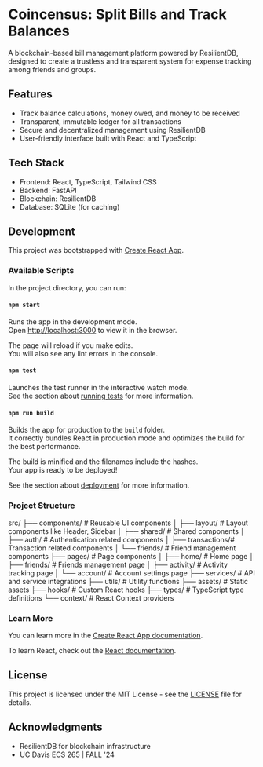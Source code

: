 # Coincensus: Split Bills and Track Balances

A blockchain-based bill management platform powered by ResilientDB, designed to create a trustless and transparent system for expense tracking among friends and groups.

## Features
- Track balance calculations, money owed, and money to be received
- Transparent, immutable ledger for all transactions
- Secure and decentralized management using ResilientDB
- User-friendly interface built with React and TypeScript

## Tech Stack
- Frontend: React, TypeScript, Tailwind CSS
- Backend: FastAPI
- Blockchain: ResilientDB
- Database: SQLite (for caching)

## Development

This project was bootstrapped with [Create React App](https://github.com/facebook/create-react-app).

### Available Scripts

In the project directory, you can run:

#### `npm start`

Runs the app in the development mode.\
Open [http://localhost:3000](http://localhost:3000) to view it in the browser.

The page will reload if you make edits.\
You will also see any lint errors in the console.

#### `npm test`

Launches the test runner in the interactive watch mode.\
See the section about [running tests](https://facebook.github.io/create-react-app/docs/running-tests) for more information.

#### `npm run build`

Builds the app for production to the `build` folder.\
It correctly bundles React in production mode and optimizes the build for the best performance.

The build is minified and the filenames include the hashes.\
Your app is ready to be deployed!

See the section about [deployment](https://facebook.github.io/create-react-app/docs/deployment) for more information.

### Project Structure
src/
├── components/       # Reusable UI components
│   ├── layout/      # Layout components like Header, Sidebar
│   ├── shared/      # Shared components
│   ├── auth/        # Authentication related components
│   ├── transactions/# Transaction related components
│   └── friends/     # Friend management components
├── pages/           # Page components
│   ├── home/        # Home page
│   ├── friends/     # Friends management page
│   ├── activity/    # Activity tracking page
│   └── account/     # Account settings page
├── services/        # API and service integrations
├── utils/           # Utility functions
├── assets/          # Static assets
├── hooks/           # Custom React hooks
├── types/           # TypeScript type definitions
└── context/         # React Context providers

### Learn More

You can learn more in the [Create React App documentation](https://facebook.github.io/create-react-app/docs/getting-started).

To learn React, check out the [React documentation](https://reactjs.org/).

## License
This project is licensed under the MIT License - see the [LICENSE](LICENSE) file for details.

## Acknowledgments
- ResilientDB for blockchain infrastructure
- UC Davis ECS 265 | FALL '24